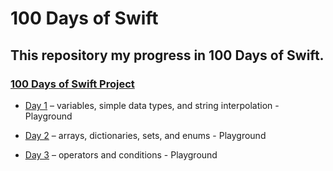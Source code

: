 # 100 Days of Swift

## This repository my progress in 100 Days of Swift.

### [100 Days of Swift Project](https://www.hackingwithswift.com/100)

* [Day 1](https://github.com/giovanninibarbosa/100daysofswift/tree/main/Day1.playground) – variables, simple data types, and string interpolation - Playground

* [Day 2](https://github.com/giovanninibarbosa/100daysofswift/tree/main/Day2.playground) – arrays, dictionaries, sets, and enums - Playground

* [Day 3](https://github.com/giovanninibarbosa/100daysofswift/tree/main/Day3.playground) –  operators and conditions - Playground

